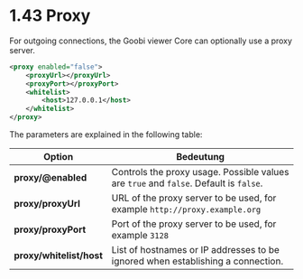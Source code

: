 # 1.43 Proxy

For outgoing connections, the Goobi viewer Core can optionally use a proxy server.

```xml
<proxy enabled="false">
    <proxyUrl></proxyUrl>
    <proxyPort></proxyPort>
    <whitelist>
        <host>127.0.0.1</host>
    </whitelist>
</proxy>
```

The parameters are explained in the following table:

| Option                   | Bedeutung                                                                             |
| ------------------------ | ------------------------------------------------------------------------------------- |
| **proxy/@enabled**       | Controls the proxy usage. Possible values are `true` and `false`. Default is `false`. |
| **proxy/proxyUrl**       | URL of the proxy server to be used, for example `http://proxy.example.org`            |
| **proxy/proxyPort**      | Port of the proxy server to be used, for example `3128`                               |
| **proxy/whitelist/host** | List of hostnames or IP addresses to be ignored when establishing a connection.       |
